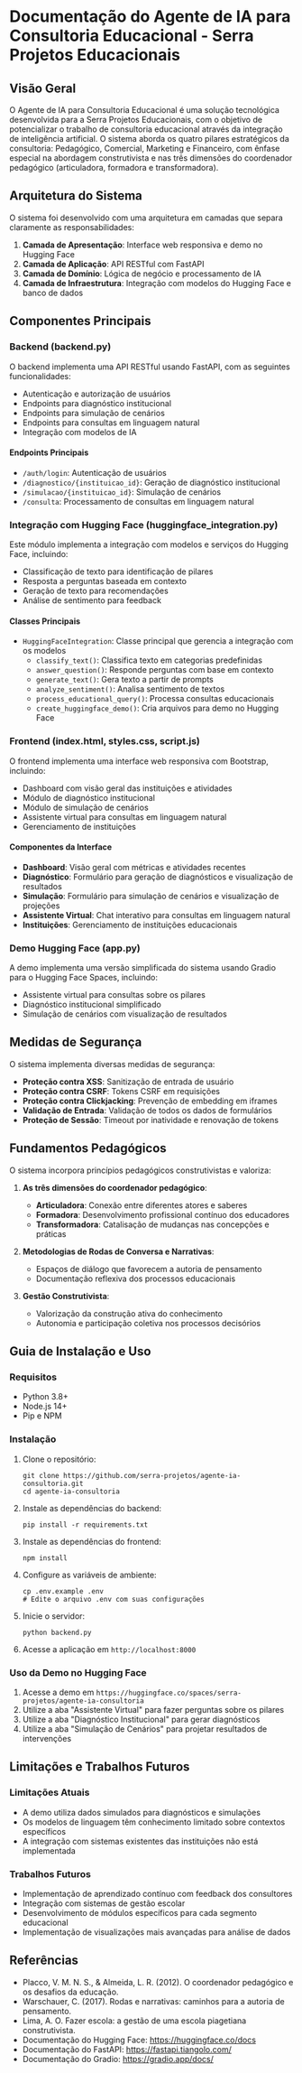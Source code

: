 # Documentação do Agente de IA para Consultoria Educacional - Serra Projetos Educacionais

## Visão Geral

O Agente de IA para Consultoria Educacional é uma solução tecnológica desenvolvida para a Serra Projetos Educacionais, com o objetivo de potencializar o trabalho de consultoria educacional através da integração de inteligência artificial. O sistema aborda os quatro pilares estratégicos da consultoria: Pedagógico, Comercial, Marketing e Financeiro, com ênfase especial na abordagem construtivista e nas três dimensões do coordenador pedagógico (articuladora, formadora e transformadora).

## Arquitetura do Sistema

O sistema foi desenvolvido com uma arquitetura em camadas que separa claramente as responsabilidades:

1. **Camada de Apresentação**: Interface web responsiva e demo no Hugging Face
2. **Camada de Aplicação**: API RESTful com FastAPI
3. **Camada de Domínio**: Lógica de negócio e processamento de IA
4. **Camada de Infraestrutura**: Integração com modelos do Hugging Face e banco de dados

## Componentes Principais

### Backend (backend.py)

O backend implementa uma API RESTful usando FastAPI, com as seguintes funcionalidades:

- Autenticação e autorização de usuários
- Endpoints para diagnóstico institucional
- Endpoints para simulação de cenários
- Endpoints para consultas em linguagem natural
- Integração com modelos de IA

#### Endpoints Principais

- `/auth/login`: Autenticação de usuários
- `/diagnostico/{instituicao_id}`: Geração de diagnóstico institucional
- `/simulacao/{instituicao_id}`: Simulação de cenários
- `/consulta`: Processamento de consultas em linguagem natural

### Integração com Hugging Face (huggingface_integration.py)

Este módulo implementa a integração com modelos e serviços do Hugging Face, incluindo:

- Classificação de texto para identificação de pilares
- Resposta a perguntas baseada em contexto
- Geração de texto para recomendações
- Análise de sentimento para feedback

#### Classes Principais

- `HuggingFaceIntegration`: Classe principal que gerencia a integração com os modelos
  - `classify_text()`: Classifica texto em categorias predefinidas
  - `answer_question()`: Responde perguntas com base em contexto
  - `generate_text()`: Gera texto a partir de prompts
  - `analyze_sentiment()`: Analisa sentimento de textos
  - `process_educational_query()`: Processa consultas educacionais
  - `create_huggingface_demo()`: Cria arquivos para demo no Hugging Face

### Frontend (index.html, styles.css, script.js)

O frontend implementa uma interface web responsiva com Bootstrap, incluindo:

- Dashboard com visão geral das instituições e atividades
- Módulo de diagnóstico institucional
- Módulo de simulação de cenários
- Assistente virtual para consultas em linguagem natural
- Gerenciamento de instituições

#### Componentes da Interface

- **Dashboard**: Visão geral com métricas e atividades recentes
- **Diagnóstico**: Formulário para geração de diagnósticos e visualização de resultados
- **Simulação**: Formulário para simulação de cenários e visualização de projeções
- **Assistente Virtual**: Chat interativo para consultas em linguagem natural
- **Instituições**: Gerenciamento de instituições educacionais

### Demo Hugging Face (app.py)

A demo implementa uma versão simplificada do sistema usando Gradio para o Hugging Face Spaces, incluindo:

- Assistente virtual para consultas sobre os pilares
- Diagnóstico institucional simplificado
- Simulação de cenários com visualização de resultados

## Medidas de Segurança

O sistema implementa diversas medidas de segurança:

- **Proteção contra XSS**: Sanitização de entrada de usuário
- **Proteção contra CSRF**: Tokens CSRF em requisições
- **Proteção contra Clickjacking**: Prevenção de embedding em iframes
- **Validação de Entrada**: Validação de todos os dados de formulários
- **Proteção de Sessão**: Timeout por inatividade e renovação de tokens

## Fundamentos Pedagógicos

O sistema incorpora princípios pedagógicos construtivistas e valoriza:

1. **As três dimensões do coordenador pedagógico**:
   - **Articuladora**: Conexão entre diferentes atores e saberes
   - **Formadora**: Desenvolvimento profissional contínuo dos educadores
   - **Transformadora**: Catalisação de mudanças nas concepções e práticas

2. **Metodologias de Rodas de Conversa e Narrativas**:
   - Espaços de diálogo que favorecem a autoria de pensamento
   - Documentação reflexiva dos processos educacionais

3. **Gestão Construtivista**:
   - Valorização da construção ativa do conhecimento
   - Autonomia e participação coletiva nos processos decisórios

## Guia de Instalação e Uso

### Requisitos

- Python 3.8+
- Node.js 14+
- Pip e NPM

### Instalação

1. Clone o repositório:
   ```
   git clone https://github.com/serra-projetos/agente-ia-consultoria.git
   cd agente-ia-consultoria
   ```

2. Instale as dependências do backend:
   ```
   pip install -r requirements.txt
   ```

3. Instale as dependências do frontend:
   ```
   npm install
   ```

4. Configure as variáveis de ambiente:
   ```
   cp .env.example .env
   # Edite o arquivo .env com suas configurações
   ```

5. Inicie o servidor:
   ```
   python backend.py
   ```

6. Acesse a aplicação em `http://localhost:8000`

### Uso da Demo no Hugging Face

1. Acesse a demo em `https://huggingface.co/spaces/serra-projetos/agente-ia-consultoria`
2. Utilize a aba "Assistente Virtual" para fazer perguntas sobre os pilares
3. Utilize a aba "Diagnóstico Institucional" para gerar diagnósticos
4. Utilize a aba "Simulação de Cenários" para projetar resultados de intervenções

## Limitações e Trabalhos Futuros

### Limitações Atuais

- A demo utiliza dados simulados para diagnósticos e simulações
- Os modelos de linguagem têm conhecimento limitado sobre contextos específicos
- A integração com sistemas existentes das instituições não está implementada

### Trabalhos Futuros

- Implementação de aprendizado contínuo com feedback dos consultores
- Integração com sistemas de gestão escolar
- Desenvolvimento de módulos específicos para cada segmento educacional
- Implementação de visualizações mais avançadas para análise de dados

## Referências

- Placco, V. M. N. S., & Almeida, L. R. (2012). O coordenador pedagógico e os desafios da educação.
- Warschauer, C. (2017). Rodas e narrativas: caminhos para a autoria de pensamento.
- Lima, A. O. Fazer escola: a gestão de uma escola piagetiana construtivista.
- Documentação do Hugging Face: https://huggingface.co/docs
- Documentação do FastAPI: https://fastapi.tiangolo.com/
- Documentação do Gradio: https://gradio.app/docs/
